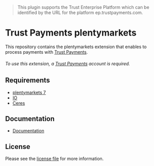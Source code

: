 > This plugin supports the Trust Enterprise Platform which can be identified by the URL for the platform ep.trustpayments.com.

# Trust Payments plentymarkets
This repository contains the plentymarkets extension that enables to process payments with [Trust Payments](https://www.trustpayments.com//).

###### To use this extension, a [Trust Payments](https://www.trustpayments.com//) account is required.

## Requirements

* [plentymarkets 7](https://www.plentymarkets.eu/)
* [IO](https://marketplace.plentymarkets.com/plugins/channels/online-shops/io_4696)
* [Ceres](https://marketplace.plentymarkets.com/plugins/channels/online-shops/ceres_4697)

## Documentation

* [Documentation](https://plugin-documentation.ep.trustpayments.com/TrustPayments/plentymarkets/2.0.34/docs/en/documentation.html)

## License

Please see the [license file](https://github.com/TrustPayments/plentymarkets/blob/2.0.34/LICENSE) for more information.